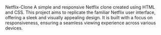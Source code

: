 Netflix-Clone
A simple and responsive Netflix clone created using HTML and CSS. This project aims to replicate the familiar Netflix user interface, offering a sleek and visually appealing design. It is built with a focus on responsiveness, ensuring a seamless viewing experience across various devices.
